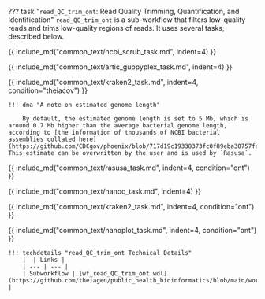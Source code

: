 ??? task "`read_QC_trim_ont`: Read Quality Trimming, Quantification, and Identification"
    `read_QC_trim_ont` is a sub-workflow that filters low-quality reads and trims low-quality regions of reads. It uses several tasks, described below.

<!-- if: theiacov|freyja -->
{{ include_md("common_text/ncbi_scrub_task.md", indent=4) }}

{{ include_md("common_text/artic_guppyplex_task.md", indent=4) }}

{{ include_md("common_text/kraken2_task.md", indent=4, condition="theiacov") }}
  
<!-- endif -->
  
<!-- if: theiaprok -->
    !!! dna "A note on estimated genome length"

        By default, the estimated genome length is set to 5 Mb, which is around 0.7 Mb higher than the average bacterial genome length, according to [the information of thousands of NCBI bacterial assemblies collated here](https://github.com/CDCgov/phoenix/blob/717d19c19338373fc0f89eba30757fe5cfb3e18a/assets/databases/NCBI_Assembly_stats_20240124.txt). This estimate can be overwritten by the user and is used by `Rasusa`.
<!-- endif -->

<!-- if: theiaprok -->

{{ include_md("common_text/rasusa_task.md", indent=4, condition="ont") }}

{{ include_md("common_text/nanoq_task.md", indent=4) }}

{{ include_md("common_text/kraken2_task.md", indent=4, condition="ont") }}
<!-- endif -->

{{ include_md("common_text/nanoplot_task.md", indent=4, condition="ont") }}

    !!! techdetails "read_QC_trim_ont Technical Details"
        |  | Links |
        | --- | --- |
        | Subworkflow | [wf_read_QC_trim_ont.wdl](https://github.com/theiagen/public_health_bioinformatics/blob/main/workflows/utilities/wf_read_QC_trim_ont.wdl) |
